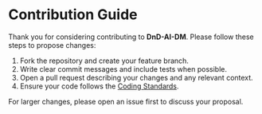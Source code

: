 # Contribution Guide

Thank you for considering contributing to **DnD-AI-DM**. Please follow these steps to propose changes:

1. Fork the repository and create your feature branch.
2. Write clear commit messages and include tests when possible.
3. Open a pull request describing your changes and any relevant context.
4. Ensure your code follows the [Coding Standards](./CODING_STANDARDS.md).

For larger changes, please open an issue first to discuss your proposal.
